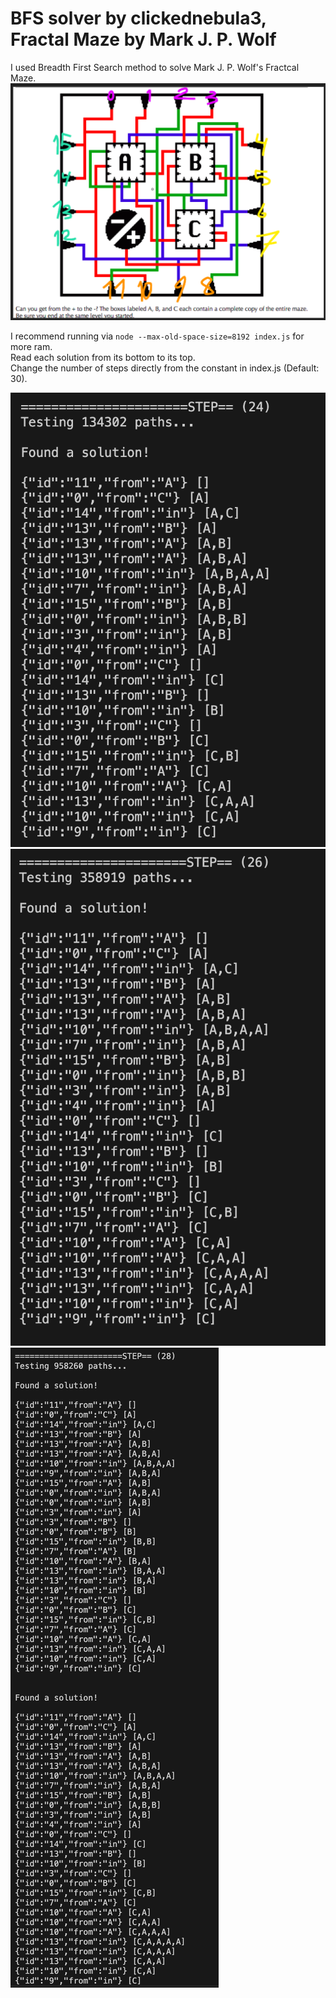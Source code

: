 # BFS solver by clickednebula3, Fractal Maze by Mark J. P. Wolf

I used Breadth First Search method to solve Mark J. P. Wolf's Fractcal Maze.<br/>
![](https://github.com/clickednebula3/Mark-J-P-Wolf-Fractal-Puzzle/blob/main/markpuzzle.png?raw=true)

I recommend running via `node --max-old-space-size=8192 index.js` for more ram.<br/>
Read each solution from its bottom to its top.<br/>
Change the number of steps directly from the constant in index.js (Default: 30).<br/>

![](https://github.com/clickednebula3/Mark-J-P-Wolf-Fractal-Puzzle/blob/main/solutions_at_24.png?raw=true)
![](https://github.com/clickednebula3/Mark-J-P-Wolf-Fractal-Puzzle/blob/main/solutions_at_26.png?raw=true)
![](https://github.com/clickednebula3/Mark-J-P-Wolf-Fractal-Puzzle/blob/main/solutions_at_28.png?raw=true)